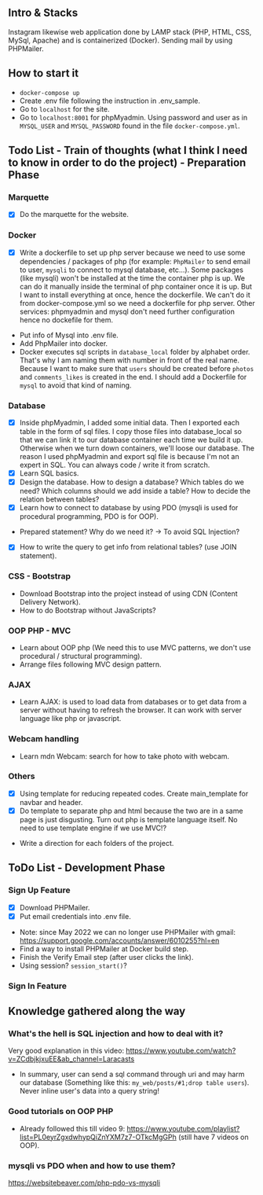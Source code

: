 ## Intro & Stacks

Instagram likewise web application done by LAMP stack (PHP, HTML, CSS, MySql, Apache) and is containerized (Docker).
Sending mail by using PHPMailer.

## How to start it

- `docker-compose up`
- Create .env file following the instruction in .env_sample.
- Go to `localhost` for the site.
- Go to `localhost:8001` for phpMyadmin. Using password and user as in `MYSQL_USER` and `MYSQL_PASSWORD` found in the file `docker-compose.yml`.

## Todo List - Train of thoughts (what I think I need to know in order to do the project) - Preparation Phase

### Marquette

- [x] Do the marquette for the website.

### Docker

- [x] Write a dockerfile to set up php server because we need to use some dependencies / packages of php (for example: `PhpMailer` to send email to user, `mysqli` to connect to mysql database, etc...). Some packages (like mysqli) won't be installed at the time the container php is up. We can do it manually inside the terminal of php container once it is up. But I want to install everything at once, hence the dockerfile. We can't do it from docker-compose.yml so we need a dockerfile for php server. Other services: phpmyadmin and mysql don't need further configuration hence no dockefile for them.
- Put info of Mysql into .env file.
- Add PhpMailer into docker.
- Docker executes sql scripts in `database_local` folder by alphabet order. That's why I am naming them with number in front of the real name. Because I want to make sure that `users` should be created before `photos` and `comments_likes` is created in the end. I should add a Dockerfile for `mysql` to avoid that kind of naming.

### Database

- [x] Inside phpMyadmin, I added some initial data. Then I exported each table in the form of sql files. I copy those files into database_local so that we can link it to our database container each time we build it up. Otherwise when we turn down containers, we'll loose our database. The reason I used phpMyadmin and export sql file is because I'm not an expert in SQL. You can always code / write it from scratch.
- [x] Learn SQL basics.
- [x] Design the database. How to design a database? Which tables do we need? Which columns should we add inside a table? How to decide the relation between tables?
- [x] Learn how to connect to database by using PDO (mysqli is used for procedural programming, PDO is for OOP).
- Prepared statement? Why do we need it? -> To avoid SQL Injection?
- [x] How to write the query to get info from relational tables? (use JOIN statement).

### CSS - Bootstrap

- Download Bootstrap into the project instead of using CDN (Content Delivery Network).
- How to do Bootstrap without JavaScripts?

### OOP PHP - MVC

- Learn about OOP php (We need this to use MVC patterns, we don't use procedural / structural programming).
- Arrange files following MVC design pattern.

### AJAX

- Learn AJAX: is used to load data from databases or to get data from a server without having to refresh the browser. It can work with server language like php or javascript.

### Webcam handling

- Learn mdn Webcam: search for how to take photo with webcam.

### Others

- [x] Using template for reducing repeated codes. Create main_template for navbar and header.
- [x] Do template to separate php and html because the two are in a same page is just disgusting. Turn out php is template language itself. No need to use template engine if we use MVC!?
- Write a direction for each folders of the project.

## ToDo List - Development Phase

### Sign Up Feature

- [x] Download PHPMailer.
- [x] Put email credentials into .env file.
- Note: since May 2022 we can no longer use PHPMailer with gmail: https://support.google.com/accounts/answer/6010255?hl=en
- Find a way to install PHPMailer at Docker build step.
- Finish the Verify Email step (after user clicks the link).
- Using session? `session_start()`?

### Sign In Feature

## Knowledge gathered along the way

### What's the hell is SQL injection and how to deal with it?

Very good explanation in this video: https://www.youtube.com/watch?v=ZCdbjkjxuEE&ab_channel=Laracasts

- In summary, user can send a sql command through uri and may harm our database (Something like this: `my_web/posts/#1;drop table users`). Never inline user's data into a query string!

### Good tutorials on OOP PHP

- Already followed this till video 9: https://www.youtube.com/playlist?list=PL0eyrZgxdwhypQiZnYXM7z7-OTkcMgGPh (still have 7 videos on OOP).

### mysqli vs PDO when and how to use them?

https://websitebeaver.com/php-pdo-vs-mysqli
